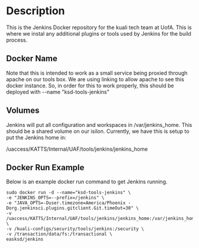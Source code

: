 # Description

This is the Jenkins Docker repository for the kuali tech team at UofA. This is where we instal any additional plugins or tools used by Jenkins for the build process.

## Docker Name

Note that this is intended to work as a small service being proxied through apache on our tools box. We are using linking to allow apache to see this docker instance. So, in order for this to work properly, this should be deployed with --name "ksd-tools-jenkins"

## Volumes

Jenkins will put all configuration and workspaces in /var/jenkins_home. This should be a shared volume on our isilon. Currently, we have this is setup to put the Jenkins home in:

/uaccess/KATTS/Internal/UAF/tools/jenkins/jenkins_home

## Docker Run Example

Below is an example docker run command to get Jenkins running. 

    sudo docker run -d --name="ksd-tools-jenkins" \
    -e "JENKINS_OPTS=--prefix=/jenkins" \
    -e "JAVA_OPTS=-Duser.timezone=America/Phoenix -Dorg.jenkinsci.plugins.gitclient.Git.timeOut=30" \
    -v /uaccess/KATTS/Internal/UAF/tools/jenkins/jenkins_home:/var/jenkins_home \
    -v /kuali-configs/security/tools/jenkins:/security \
    -v /transaction/data/fs:/transactional \
    easksd/jenkins

